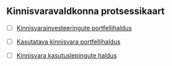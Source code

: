 ## Kinnisvaravaldkonna protsessikaart

* [ ] [Kinnisvarainvesteeringute portfellihaldus](kinnisvarainvesteeringute_portfellihaldus.md)
* [ ] [Kasutatava kinnisvara portfellihaldus](kasutatava_kinnisvara_portfellihaldus.md)
* [ ] [Kinnisvara kasutuslepingute haldus](kinnisvara_kasutuslepingute_haldus.md)

